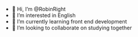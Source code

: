 - 👋 Hi, I’m @RobinRight
- 👀 I’m interested in English
- 🌱 I’m currently learning front end development
- 💞️ I’m looking to collaborate on studying together


<!---
RobinRight/RobinRight is a ✨ special ✨ repository because its `README.md` (this file) appears on your GitHub profile.
You can click the Preview link to take a look at your changes.
--->
